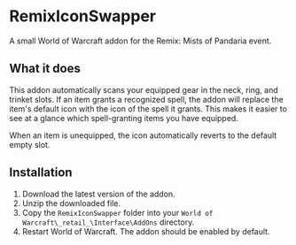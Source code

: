 # RemixIconSwapper

A small World of Warcraft addon for the Remix: Mists of Pandaria event.

## What it does

This addon automatically scans your equipped gear in the neck, ring, and trinket slots. If an item grants a recognized spell, the addon will replace the item's default icon with the icon of the spell it grants. This makes it easier to see at a glance which spell-granting items you have equipped.

When an item is unequipped, the icon automatically reverts to the default empty slot.

## Installation

1.  Download the latest version of the addon.
2.  Unzip the downloaded file.
3.  Copy the `RemixIconSwapper` folder into your `World of Warcraft\_retail_\Interface\AddOns` directory.
4.  Restart World of Warcraft. The addon should be enabled by default.
